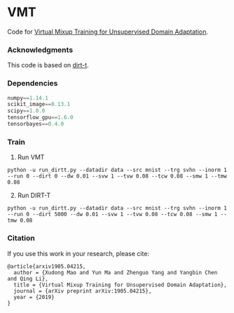 # VMT

Code for [Virtual Mixup Training for Unsupervised Domain Adaptation](https://arxiv.org/abs/1905.04215).


### Acknowledgments

This code is based on [dirt-t](https://github.com/RuiShu/dirt-t).

### Dependencies

```python
numpy==1.14.1
scikit_image==0.13.1
scipy==1.0.0
tensorflow_gpu==1.6.0
tensorbayes==0.4.0
```

### Train

1. Run VMT
```
python -u run_dirtt.py --datadir data --src mnist --trg svhn --inorm 1 --run 0 --dirt 0 --dw 0.01 --svw 1 --tvw 0.08 --tcw 0.08 --smw 1 --tmw 0.08
```

2. Run DIRT-T 
```
python -u run_dirtt.py --datadir data --src mnist --trg svhn --inorm 1 --run 0 --dirt 5000 --dw 0.01 --svw 1 --tvw 0.08 --tcw 0.08 --smw 1 --tmw 0.08
```


### Citation
If you use this work in your research, please cite:

    @article{arxiv1905.04215,
      author = {Xudong Mao and Yun Ma and Zhenguo Yang and Yangbin Chen and Qing Li},
      title = {Virtual Mixup Training for Unsupervised Domain Adaptation},
      journal = {arXiv preprint arXiv:1905.04215},
      year = {2019}
    }
